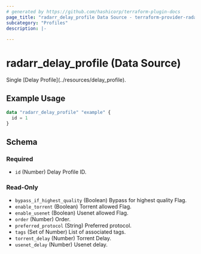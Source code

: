 ```yaml
---
# generated by https://github.com/hashicorp/terraform-plugin-docs
page_title: "radarr_delay_profile Data Source - terraform-provider-radarr"
subcategory: "Profiles"
description: |-
  
---
```


# radarr_delay_profile (Data Source)

<!-- subcategory:Profiles -->Single [Delay Profile](../resources/delay_profile).

## Example Usage

```terraform
data "radarr_delay_profile" "example" {
  id = 1
}
```

<!-- schema generated by tfplugindocs -->
## Schema

### Required

- `id` (Number) Delay Profile ID.

### Read-Only

- `bypass_if_highest_quality` (Boolean) Bypass for highest quality Flag.
- `enable_torrent` (Boolean) Torrent allowed Flag.
- `enable_usenet` (Boolean) Usenet allowed Flag.
- `order` (Number) Order.
- `preferred_protocol` (String) Preferred protocol.
- `tags` (Set of Number) List of associated tags.
- `torrent_delay` (Number) Torrent Delay.
- `usenet_delay` (Number) Usenet delay.
